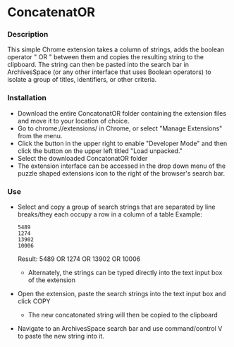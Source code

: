 # ConcatenatOR
### Description

This simple Chrome extension takes a column of strings, adds the boolean operator " OR " between them and copies the resulting string to the clipboard.
The string can then be pasted into the search bar in ArchivesSpace (or any other interface that uses Boolean operators) to isolate a group of titles, identifiers, or other criteria. 

### Installation

- Download the entire ConcatonatOR folder containing the extension files and move it to your location of choice.
- Go to chrome://extensions/ in Chrome, or select "Manage Extensions" from the menu.
- Click the button in the upper right to enable "Developer Mode" and then click the button on the upper left titled "Load unpacked." 
- Select the downloaded ConcatonatOR folder
- The extension interface can be accessed in the drop down menu of the puzzle shaped extensions icon to the right of the browser's search bar.

### Use
- Select and copy a group of search strings that are separated by line breaks/they each occupy a row in a column of a table
      Example:

      5489
      1274
      13902
      10006
  Result: 5489 OR 1274 OR 13902 OR 10006
  - Alternately, the strings can be typed directly into the text input box of the extension
- Open the extension, paste the search strings into the text input box and click COPY
  - The new concatonated string will then be copied to the clipboard
- Navigate to an ArchivesSpace search bar and use command/control V to paste the new string into it.

